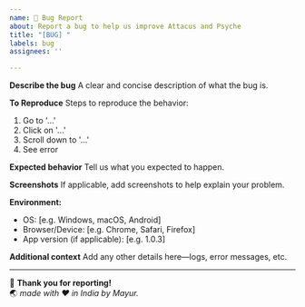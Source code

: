 ```yaml
---
name: 🐛 Bug Report
about: Report a bug to help us improve Attacus and Psyche
title: "[BUG] "
labels: bug
assignees: ''

---
```


**Describe the bug**
A clear and concise description of what the bug is.

**To Reproduce**
Steps to reproduce the behavior:
1. Go to '...'
2. Click on '...'
3. Scroll down to '...'
4. See error

**Expected behavior**
Tell us what you expected to happen.

**Screenshots**
If applicable, add screenshots to help explain your problem.

**Environment:**
- OS: [e.g. Windows, macOS, Android]
- Browser/Device: [e.g. Chrome, Safari, Firefox]
- App version (if applicable): [e.g. 1.0.3]

**Additional context**
Add any other details here—logs, error messages, etc.

---

💚 **Thank you for reporting!**  
🌏 *made with ❤️ in India by Mayur.*